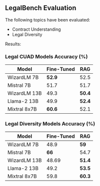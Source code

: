 ## LegalBench Evaluation

The following topics have been evaluated:

* Contract Understanding
* Legal Diversity

Results:

### Legal CUAD Models Accuracy (%)

| **Model**     | **Fine-Tuned** | **RAG** |
|---------------|----------------|---------|
| WizardLM 7B   | **52.9**       | 52.5    |
| Mistral 7B    | 51.7           | 51.7    |
| WizardLM 13B  | 49.3           | **50.4**|
| Llama-2 13B   | 49.9           | **52.4**|
| Mixtral 8x7B  | **60.6**       | 52.1    |

### Legal Diversity Models Accuracy (%)

| **Model**     | **Fine-Tuned** | **RAG**  |
|---------------|----------------|----------|
| WizardLM 7B   | 48.9           | **59**   |
| Mistral 7B    | **66**         | 54.7     |
| WizardLM 13B  | 48.69          | **51.4** |
| Llama-2 13B   | 49.2           | **53.5** |
| Mixtral 8x7B  | 59.8           | **60.3** |

